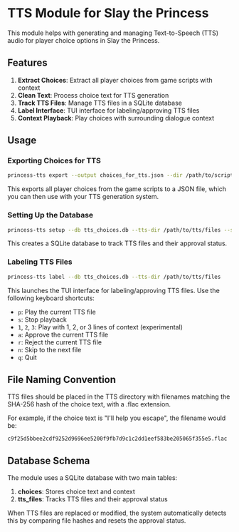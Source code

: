 # TTS Module for Slay the Princess

This module helps with generating and managing Text-to-Speech (TTS) audio for player choice options in Slay the Princess.

## Features

1. **Extract Choices**: Extract all player choices from game scripts with context
2. **Clean Text**: Process choice text for TTS generation
3. **Track TTS Files**: Manage TTS files in a SQLite database
4. **Label Interface**: TUI interface for labeling/approving TTS files
5. **Context Playback**: Play choices with surrounding dialogue context

## Usage

### Exporting Choices for TTS

```bash
princess-tts export --output choices_for_tts.json --dir /path/to/scripts
```

This exports all player choices from the game scripts to a JSON file, which you can then use with your TTS generation system.

### Setting Up the Database

```bash
princess-tts setup --db tts_choices.db --tts-dir /path/to/tts/files --script-dir /path/to/scripts
```

This creates a SQLite database to track TTS files and their approval status.

### Labeling TTS Files

```bash
princess-tts label --db tts_choices.db --tts-dir /path/to/tts/files
```

This launches the TUI interface for labeling/approving TTS files. Use the following keyboard shortcuts:

- `p`: Play the current TTS file
- `s`: Stop playback
- `1`, `2`, `3`: Play with 1, 2, or 3 lines of context (experimental)
- `a`: Approve the current TTS file
- `r`: Reject the current TTS file
- `n`: Skip to the next file
- `q`: Quit

## File Naming Convention

TTS files should be placed in the TTS directory with filenames matching the SHA-256 hash of the choice text, with a .flac extension.

For example, if the choice text is "I'll help you escape", the filename would be:
```
c9f25d5bbee2cdf9252d9696ee5200f9fb7d9c1c2dd1eef583be205065f355e5.flac
```

## Database Schema

The module uses a SQLite database with two main tables:

1. **choices**: Stores choice text and context
2. **tts_files**: Tracks TTS files and their approval status

When TTS files are replaced or modified, the system automatically detects this by comparing file hashes and resets the approval status.